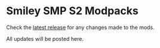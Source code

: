 # Smiley SMP S2 Modpacks
 
Check the [latest release](https://github.com/KometX/Smiley-SMP-S2-Modpacks/releases/tag/v2.1.0 "Latest Release") for any changes made to the mods.

All updates will be posted here.
